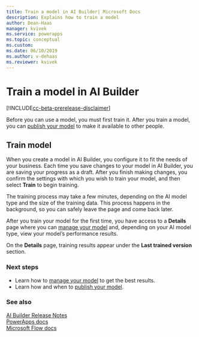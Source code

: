 ```yaml
---
title: Train a model in AI Builder| Microsoft Docs
description: Explains how to train a model
author: Dean-Haas
manager: kvivek
ms.service: powerapps
ms.topic: conceptual
ms.custom: 
ms.date: 06/10/2019
ms.author: v-dehaas
ms.reviewer: kvivek
---
```


# Train a model in AI Builder

[!INCLUDE[cc-beta-prerelease-disclaimer](./includes/cc-beta-prerelease-disclaimer.md)]


Before you can use a model, you must first train it. After you train a model, you can [publish your model](publish-model-ai-builder) to make it available to other people.
## Train model
When you create a model in AI Builder, you configure it to fit the needs of your business. Each time you save changes to your model in AI Builder, you are saving your progress as a draft. After you finish making changes, you confirm the settings with which you wish to train your model, and then  select **Train** to begin training.

The training process may take a few minutes, depending on the AI model type and the size of the training data. This process happens in the background, so you can safely leave the page and come back later.

After you train your model for the first time, you have access to a **Details** page where you can [manage your model](manage-model-ai-builder) and, depending on your AI model type, view your model’s performance results.

On the **Details** page,  training results appear under the **Last trained version** section.
### Next steps
- Learn how to [manage your model](manage-model-ai-builder) to get the best results.
- Learn how and when to [publish your model](publish-model-ai-builder).

### See also
[AI Builder Release Notes](/power-platform-release-notes/october19/ai-builder)<br/>
[PowerApps docs](https://docs.microsoft.com/powerapps/)<br/>
[Microsoft Flow docs](https://docs.microsoft.com/flow/getting-started)
